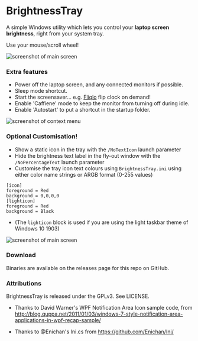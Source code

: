 BrightnessTray
==========================

A simple Windows utility which lets you control your **laptop screen brightness**, right from your system tray.

Use your mouse/scroll wheel!

![screenshot of main screen](http://i.imgur.com/CQgrsb6.png)

### Extra features
- Power off the laptop screen, and any connected monitors if possible.
- Sleep mode shortcut.
- Start the screensaver... e.g. [Fliqlo](https://fliqlo.com/) flip clock on demand!
- Enable 'Caffiene' mode to keep the monitor from turning off during idle.
- Enable 'Autostart' to put a shortcut in the startup folder.

![screenshot of context menu](http://i.imgur.com/uD1eHCo.jpg)

### Optional Customisation!

- Show a static icon in the tray with the `/NoTextIcon` launch parameter
- Hide the brightness text label in the fly-out window with the `/NoPercentageText` launch parameter
- Customise the tray icon text colours using `BrightnessTray.ini` using either color name strings or ARGB format (0-255 values)

```
[icon]
foreground = Red
background = 0,0,0,0
[lighticon]
foreground = Red
background = Black
```

- (The `lighticon` block is used if you are using the light taskbar theme of Windows 10 1903)

![screenshot of main screen](http://i.imgur.com/IISMa4g.jpg)

### Download

Binaries are available on the releases page for this repo on GitHub.

### Attributions

BrightnessTray is released under the GPLv3. See LICENSE.

- Thanks to David Warner's WPF Notification Area Icon sample code, from http://blog.quppa.net/2011/01/03/windows-7-style-notification-area-applications-in-wpf-recap-sample/

- Thanks to @Enichan's Ini.cs from https://github.com/Enichan/Ini/